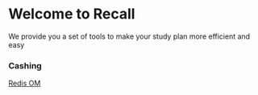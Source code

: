# Welcome to Recall 
We provide you a set of tools to make your study plan more efficient and easy 



### Cashing 
[Redis OM ]()
[]()
[]()
[]()
[]()
[]()